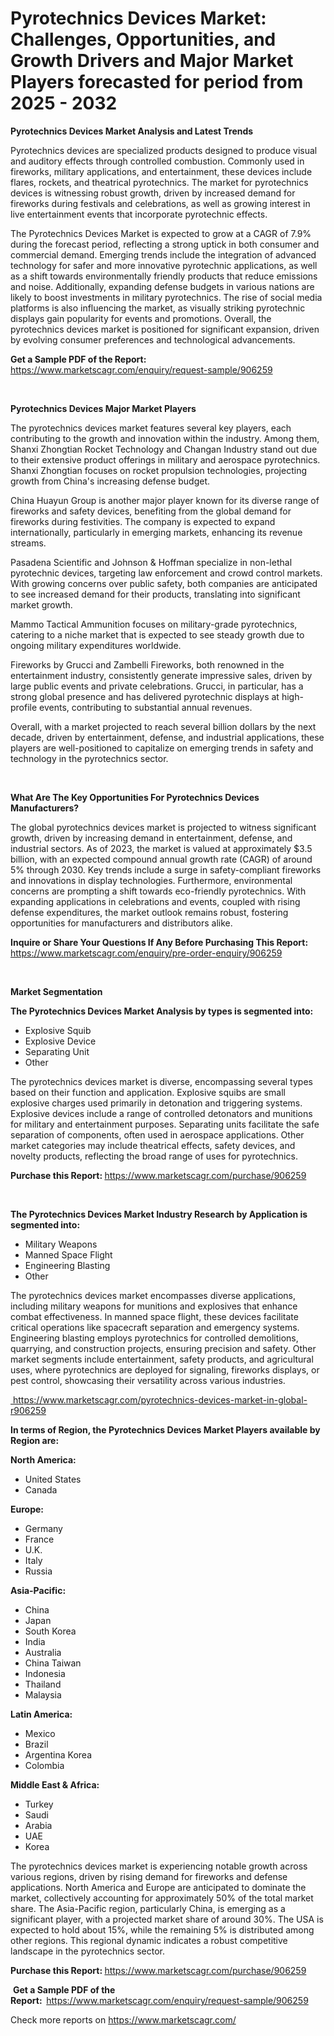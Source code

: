 <p><h1>Pyrotechnics Devices Market: Challenges, Opportunities, and Growth Drivers and Major Market Players forecasted for period from 2025 - 2032</h1></p><p><strong>Pyrotechnics Devices Market Analysis and Latest Trends</strong></p>
<p><p>Pyrotechnics devices are specialized products designed to produce visual and auditory effects through controlled combustion. Commonly used in fireworks, military applications, and entertainment, these devices include flares, rockets, and theatrical pyrotechnics. The market for pyrotechnics devices is witnessing robust growth, driven by increased demand for fireworks during festivals and celebrations, as well as growing interest in live entertainment events that incorporate pyrotechnic effects.</p><p>The Pyrotechnics Devices Market is expected to grow at a CAGR of 7.9% during the forecast period, reflecting a strong uptick in both consumer and commercial demand. Emerging trends include the integration of advanced technology for safer and more innovative pyrotechnic applications, as well as a shift towards environmentally friendly products that reduce emissions and noise. Additionally, expanding defense budgets in various nations are likely to boost investments in military pyrotechnics. The rise of social media platforms is also influencing the market, as visually striking pyrotechnic displays gain popularity for events and promotions. Overall, the pyrotechnics devices market is positioned for significant expansion, driven by evolving consumer preferences and technological advancements.</p></p>
<p><strong>Get a Sample PDF of the Report:&nbsp;</strong> <a href="https://www.marketscagr.com/enquiry/request-sample/906259?utm_campaign=3018&utm_medium=2&utm_source=Github&utm_content=ia&utm_term=21032025&utm_id=pyrotechnics-devices">https://www.marketscagr.com/enquiry/request-sample/906259</a></p>
<p>&nbsp;</p>
<p><strong>Pyrotechnics Devices Major Market Players</strong></p>
<p><p>The pyrotechnics devices market features several key players, each contributing to the growth and innovation within the industry. Among them, Shanxi Zhongtian Rocket Technology and Changan Industry stand out due to their extensive product offerings in military and aerospace pyrotechnics. Shanxi Zhongtian focuses on rocket propulsion technologies, projecting growth from China's increasing defense budget. </p><p>China Huayun Group is another major player known for its diverse range of fireworks and safety devices, benefiting from the global demand for fireworks during festivities. The company is expected to expand internationally, particularly in emerging markets, enhancing its revenue streams.</p><p>Pasadena Scientific and Johnson & Hoffman specialize in non-lethal pyrotechnic devices, targeting law enforcement and crowd control markets. With growing concerns over public safety, both companies are anticipated to see increased demand for their products, translating into significant market growth.</p><p>Mammo Tactical Ammunition focuses on military-grade pyrotechnics, catering to a niche market that is expected to see steady growth due to ongoing military expenditures worldwide. </p><p>Fireworks by Grucci and Zambelli Fireworks, both renowned in the entertainment industry, consistently generate impressive sales, driven by large public events and private celebrations. Grucci, in particular, has a strong global presence and has delivered pyrotechnic displays at high-profile events, contributing to substantial annual revenues.</p><p>Overall, with a market projected to reach several billion dollars by the next decade, driven by entertainment, defense, and industrial applications, these players are well-positioned to capitalize on emerging trends in safety and technology in the pyrotechnics sector.</p></p>
<p>&nbsp;</p>
<p><strong>What Are The Key Opportunities For Pyrotechnics Devices Manufacturers?</strong></p>
<p><p>The global pyrotechnics devices market is projected to witness significant growth, driven by increasing demand in entertainment, defense, and industrial sectors. As of 2023, the market is valued at approximately $3.5 billion, with an expected compound annual growth rate (CAGR) of around 5% through 2030. Key trends include a surge in safety-compliant fireworks and innovations in display technologies. Furthermore, environmental concerns are prompting a shift towards eco-friendly pyrotechnics. With expanding applications in celebrations and events, coupled with rising defense expenditures, the market outlook remains robust, fostering opportunities for manufacturers and distributors alike.</p></p>
<p><strong>Inquire or Share Your Questions If Any Before Purchasing This Report:</strong> <a href="https://www.marketscagr.com/enquiry/pre-order-enquiry/906259?utm_campaign=3018&utm_medium=2&utm_source=Github&utm_content=ia&utm_term=21032025&utm_id=pyrotechnics-devices">https://www.marketscagr.com/enquiry/pre-order-enquiry/906259</a></p>
<p>&nbsp;</p>
<p><strong>Market Segmentation</strong></p>
<p><strong>The Pyrotechnics Devices Market Analysis by types is segmented into:</strong></p>
<p><ul><li>Explosive Squib</li><li>Explosive Device</li><li>Separating Unit</li><li>Other</li></ul></p>
<p><p>The pyrotechnics devices market is diverse, encompassing several types based on their function and application. Explosive squibs are small explosive charges used primarily in detonation and triggering systems. Explosive devices include a range of controlled detonators and munitions for military and entertainment purposes. Separating units facilitate the safe separation of components, often used in aerospace applications. Other market categories may include theatrical effects, safety devices, and novelty products, reflecting the broad range of uses for pyrotechnics.</p></p>
<p><strong>Purchase this Report:&nbsp;</strong><a href="https://www.marketscagr.com/purchase/906259?utm_campaign=3018&utm_medium=2&utm_source=Github&utm_content=ia&utm_term=21032025&utm_id=pyrotechnics-devices">https://www.marketscagr.com/purchase/906259</a></p>
<p>&nbsp;</p>
<p><strong>The Pyrotechnics Devices Market Industry Research by Application is segmented into:</strong></p>
<p><ul><li>Military Weapons</li><li>Manned Space Flight</li><li>Engineering Blasting</li><li>Other</li></ul></p>
<p><p>The pyrotechnics devices market encompasses diverse applications, including military weapons for munitions and explosives that enhance combat effectiveness. In manned space flight, these devices facilitate critical operations like spacecraft separation and emergency systems. Engineering blasting employs pyrotechnics for controlled demolitions, quarrying, and construction projects, ensuring precision and safety. Other market segments include entertainment, safety products, and agricultural uses, where pyrotechnics are deployed for signaling, fireworks displays, or pest control, showcasing their versatility across various industries.</p></p>
<p><a href="https://www.marketscagr.com/pyrotechnics-devices-market-in-global-r906259?utm_campaign=3018&utm_medium=2&utm_source=Github&utm_content=ia&utm_term=21032025&utm_id=pyrotechnics-devices">&nbsp;https://www.marketscagr.com/pyrotechnics-devices-market-in-global-r906259</a></p>
<p><strong>In terms of Region, the Pyrotechnics Devices Market Players available by Region are:</strong></p>
<p>
    <p> <strong> North America: </strong>
        <ul>
            <li>United States</li>
            <li>Canada</li>
        </ul>
        </p> 
    <p> <strong> Europe: </strong>
        <ul>
            <li>Germany</li>
            <li>France</li>
            <li>U.K.</li>
            <li>Italy</li>
            <li>Russia</li>
        </ul>
        </p> 
    <p> <strong> Asia-Pacific: </strong>
        <ul>
            <li>China</li>
            <li>Japan</li>
            <li>South Korea</li>
            <li>India</li>
            <li>Australia</li>
            <li>China Taiwan</li>
            <li>Indonesia</li>
            <li>Thailand</li>
            <li>Malaysia</li>
        </ul>
        </p> 
    <p> <strong> Latin America: </strong>
        <ul>
            <li>Mexico</li>
            <li>Brazil</li>
            <li>Argentina Korea</li>
            <li>Colombia</li>
        </ul>
        </p> 
    <p> <strong> Middle East & Africa: </strong>
        <ul>
            <li>Turkey</li>
            <li>Saudi</li>
            <li>Arabia</li>
            <li>UAE</li>
            <li>Korea</li>
        </ul>
    </p>
    </p>
<p><p>The pyrotechnics devices market is experiencing notable growth across various regions, driven by rising demand for fireworks and defense applications. North America and Europe are anticipated to dominate the market, collectively accounting for approximately 50% of the total market share. The Asia-Pacific region, particularly China, is emerging as a significant player, with a projected market share of around 30%. The USA is expected to hold about 15%, while the remaining 5% is distributed among other regions. This regional dynamic indicates a robust competitive landscape in the pyrotechnics sector.</p></p>
<p><strong>Purchase this Report: </strong><a href="https://www.marketscagr.com/purchase/906259?utm_campaign=3018&utm_medium=2&utm_source=Github&utm_content=ia&utm_term=21032025&utm_id=pyrotechnics-devices">https://www.marketscagr.com/purchase/906259</a></p>
<p>&nbsp;<strong>Get a Sample PDF of the Report:&nbsp;&nbsp;</strong><a href="https://www.marketscagr.com/enquiry/request-sample/906259?utm_campaign=3018&utm_medium=2&utm_source=Github&utm_content=ia&utm_term=21032025&utm_id=pyrotechnics-devices">https://www.marketscagr.com/enquiry/request-sample/906259</a></p>
<p><strong></strong></p>
<p>Check more reports on <a href="https://www.marketscagr.com/?utm_campaign=3018&utm_medium=2&utm_source=Github&utm_content=ia&utm_term=21032025&utm_id=pyrotechnics-devices">https://www.marketscagr.com/</a></p>